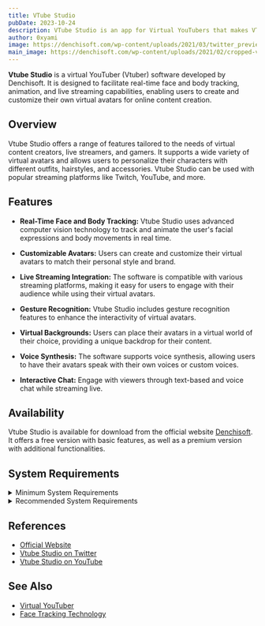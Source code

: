 ```yaml
---
title: VTube Studio
pubDate: 2023-10-24
description: VTube Studio is an app for Virtual YouTubers that makes VTubing easy and fun!!
author: 0xyami
image: https://denchisoft.com/wp-content/uploads/2021/03/twitter_preview.jpg
main_image: https://denchisoft.com/wp-content/uploads/2021/02/cropped-vts_logo_with_name.png
---
```


**Vtube Studio** is a virtual YouTuber (Vtuber) software developed by Denchisoft. It is designed to facilitate real-time face and body tracking, animation, and live streaming capabilities, enabling users to create and customize their own virtual avatars for online content creation.

## Overview



Vtube Studio offers a range of features tailored to the needs of virtual content creators, live streamers, and gamers. It supports a wide variety of virtual avatars and allows users to personalize their characters with different outfits, hairstyles, and accessories. Vtube Studio can be used with popular streaming platforms like Twitch, YouTube, and more.

## Features



- **Real-Time Face and Body Tracking:** Vtube Studio uses advanced computer vision technology to track and animate the user's facial expressions and body movements in real time.

- **Customizable Avatars:** Users can create and customize their virtual avatars to match their personal style and brand.

- **Live Streaming Integration:** The software is compatible with various streaming platforms, making it easy for users to engage with their audience while using their virtual avatars.

- **Gesture Recognition:** Vtube Studio includes gesture recognition features to enhance the interactivity of virtual avatars.

- **Virtual Backgrounds:** Users can place their avatars in a virtual world of their choice, providing a unique backdrop for their content.

- **Voice Synthesis:** The software supports voice synthesis, allowing users to have their avatars speak with their own voices or custom voices.

- **Interactive Chat:** Engage with viewers through text-based and voice chat while streaming live.

## Availability




Vtube Studio is available for download from the official website [Denchisoft](https://denchisoft.com/). It offers a free version with basic features, as well as a premium version with additional functionalities.

## System Requirements

<details>
<summary>Minimum System Requirements</summary>

*Requires a 64-bit processor and operating system*
- OS: Windows 7 (64 bit)

- Processor: AMD / Intel CPU running at 1.8 GHz or higher

- Memory: 4 GB RAM

- Graphics: AMD/NVIDIA graphic card, with at least 2GB of dedicated VRAM and with at least DirectX 11

- DirectX: Version 11

- Storage: 3 GB available space


*Additional Notes: Requires a 64-bit processor and operating system. Webcam tracking requires webcam.*

</details>

<details>
<summary>Recommended System Requirements</summary>

*Requires a 64-bit processor and operating system*
- OS: Windows 10 (64 bit)

- Processor: AMD / Intel CPU running at 2.5 GHz or higher

- Memory: 6 GB RAM

- Graphics:AMD/NVIDIA graphic card, with at least 4GB of dedicated VRAM and with at least DirectX 11

- DirectX: Version 11

- Storage: 4 GB available space

*Additional Notes: Requires a 64-bit processor and operating system. Webcam tracking requires webcam.*

</details>

## References

- [Official Website](https://denchisoft.com/)
- [Vtube Studio on Twitter](https://twitter.com/VtubeStudio)
- [Vtube Studio on YouTube](https://www.youtube.com/channel/UCdmRIZopTKgHY2r3CprFrzg)

## See Also

- [Virtual YouTuber](https://en.wikipedia.org/wiki/Virtual_YouTuber)
- [Face Tracking Technology](https://en.wikipedia.org/wiki/Face_tracking)
